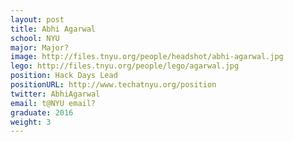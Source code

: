 ```yaml
---
layout: post
title: Abhi Agarwal
school: NYU
major: Major?
image: http://files.tnyu.org/people/headshot/abhi-agarwal.jpg
lego: http://files.tnyu.org/people/lego/agarwal.jpg
position: Hack Days Lead
positionURL: http://www.techatnyu.org/position
twitter: AbhiAgarwal
email: t@NYU email?
graduate: 2016
weight: 3
---
```

